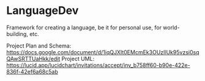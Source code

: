 # LanguageDev
Framework for creating a language, be it for personal use, for world-building, etc.

Project Plan and Schema:
https://docs.google.com/document/d/1iqQJXIt0EMcmEk3OUzIlUk95vzsi0sqQAwSRTTUaHkk/edit
Project UML:
https://lucid.app/lucidchart/invitations/accept/inv_b758ff60-b90e-422e-836f-42ef6a68c5ab 
